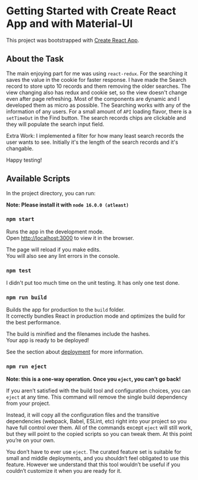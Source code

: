 # Getting Started with Create React App and with Material-UI

This project was bootstrapped with [Create React App](https://github.com/facebook/create-react-app).

## About the Task
The main enjoying part for me was using `react-redux`. For the searching it saves the value in the cookie for faster response. I have made the Search record to store upto 10 records and them removing the older searches. The view changing also has redux and cookie set, so the view doesn't change even after page refreshing. 
Most of the components are dynamic and I developed them as micro as possible. The Searching works with any of the information of any users. For a small amount of `API` loading flavor, there is a `setTimeOut` in the Find button. The search records chips are clickable and they will populate the search input field. 

Extra Work: I implemented a filter for how many least search records the user wants to see. Initially it's the length of the search records and it's changable. 

Happy testing!

## Available Scripts

In the project directory, you can run:

**Note: Please install it with `node 16.0.0 (atleast)`**

### `npm start`

Runs the app in the development mode.\
Open [http://localhost:3000](http://localhost:3000) to view it in the browser.

The page will reload if you make edits.\
You will also see any lint errors in the console.

### `npm test`

I didn't put too much time on the unit testing. It has only one test done.

### `npm run build`

Builds the app for production to the `build` folder.\
It correctly bundles React in production mode and optimizes the build for the best performance.

The build is minified and the filenames include the hashes.\
Your app is ready to be deployed!

See the section about [deployment](https://facebook.github.io/create-react-app/docs/deployment) for more information.

### `npm run eject`

**Note: this is a one-way operation. Once you `eject`, you can’t go back!**

If you aren’t satisfied with the build tool and configuration choices, you can `eject` at any time. This command will remove the single build dependency from your project.

Instead, it will copy all the configuration files and the transitive dependencies (webpack, Babel, ESLint, etc) right into your project so you have full control over them. All of the commands except `eject` will still work, but they will point to the copied scripts so you can tweak them. At this point you’re on your own.

You don’t have to ever use `eject`. The curated feature set is suitable for small and middle deployments, and you shouldn’t feel obligated to use this feature. However we understand that this tool wouldn’t be useful if you couldn’t customize it when you are ready for it.




